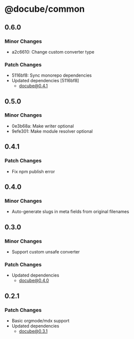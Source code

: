 # @docube/common

## 0.6.0

### Minor Changes

- a2c6610: Change custom converter type

### Patch Changes

- 5116bf8: Sync monorepo dependencies
- Updated dependencies [5116bf8]
  - docube@0.4.1

## 0.5.0

### Minor Changes

- 0e3b68a: Make writer optional
- 9efe301: Make module resolver optional

## 0.4.1

### Patch Changes

- Fix npm publish error

## 0.4.0

### Minor Changes

- Auto-generate slugs in meta fields from original filenames

## 0.3.0

### Minor Changes

- Support custom unsafe converter

### Patch Changes

- Updated dependencies
  - docube@0.4.0

## 0.2.1

### Patch Changes

- Basic orgmode/mdx support
- Updated dependencies
  - docube@0.3.1
